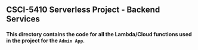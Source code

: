 ## CSCI-5410 Serverless Project - Backend Services

#### This directory contains the code for all the Lambda/Cloud functions used in the project for the `Admin App`.
